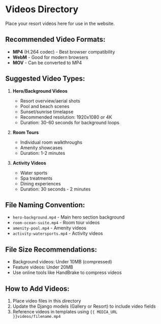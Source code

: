 # Videos Directory

Place your resort videos here for use in the website.

## Recommended Video Formats:
- **MP4** (H.264 codec) - Best browser compatibility
- **WebM** - Good for modern browsers
- **MOV** - Can be converted to MP4

## Suggested Video Types:
1. **Hero/Background Videos** 
   - Resort overview/aerial shots
   - Pool and beach scenes
   - Sunset/sunrise timelapse
   - Recommended resolution: 1920x1080 or 4K
   - Duration: 30-60 seconds for background loops

2. **Room Tours**
   - Individual room walkthroughs
   - Amenity showcases
   - Duration: 1-2 minutes

3. **Activity Videos**
   - Water sports
   - Spa treatments
   - Dining experiences
   - Duration: 30 seconds - 2 minutes

## File Naming Convention:
- `hero-background.mp4` - Main hero section background
- `room-ocean-suite.mp4` - Room tour videos
- `amenity-pool.mp4` - Amenity videos
- `activity-watersports.mp4` - Activity videos

## File Size Recommendations:
- Background videos: Under 10MB (compressed)
- Feature videos: Under 20MB
- Use online tools like HandBrake to compress videos

## How to Add Videos:
1. Place video files in this directory
2. Update the Django models (Gallery or Resort) to include video fields
3. Reference videos in templates using `{{ MEDIA_URL }}videos/filename.mp4`